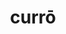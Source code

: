 ---
title: currō
meaning: to run
ch: [two, ss, ss4, 7r]
pos: verb
inf: currere
secondppstem: curr
infend: ere
thirdpp: cucurrī
fourthpp: cursūrus
conjugation: third
derivatives: occur, current, course
six: y
---
